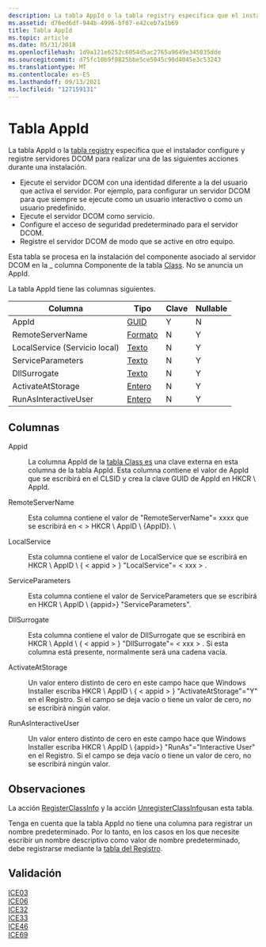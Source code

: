 ```yaml
---
description: La tabla AppId o la tabla registry especifica que el instalador configure y registre servidores DCOM para realizar una de las siguientes acciones durante una instalación.
ms.assetid: d76ed6df-944b-4996-bf07-e42ceb7a1b69
title: Tabla AppId
ms.topic: article
ms.date: 05/31/2018
ms.openlocfilehash: 1d9a121e6252c6054d5ac2765a9649e345035dde
ms.sourcegitcommit: d75fc10b9f0825bbe5ce5045c90d4045e3c53243
ms.translationtype: MT
ms.contentlocale: es-ES
ms.lasthandoff: 09/13/2021
ms.locfileid: "127159131"
---
```

# <a name="appid-table"></a>Tabla AppId

La tabla AppId o la [tabla registry](registry-table.md) especifica que el instalador configure y registre servidores DCOM para realizar una de las siguientes acciones durante una instalación.

-   Ejecute el servidor DCOM con una identidad diferente a la del usuario que activa el servidor. Por ejemplo, para configurar un servidor DCOM para que siempre se ejecute como un usuario interactivo o como un usuario predefinido.
-   Ejecute el servidor DCOM como servicio.
-   Configure el acceso de seguridad predeterminado para el servidor DCOM.
-   Registre el servidor DCOM de modo que se active en otro equipo.

Esta tabla se procesa en la instalación del componente asociado al servidor DCOM en la \_ columna Componente de la tabla [Class](class-table.md). No se anuncia un AppId.

La tabla AppId tiene las columnas siguientes.



| Columna               | Tipo                       | Clave | Nullable |
|----------------------|----------------------------|-----|----------|
| AppId                | [GUID](guid.md)           | Y   | N        |
| RemoteServerName     | [Formato](formatted.md) | N   | Y        |
| LocalService (Servicio local)         | [Texto](text.md)           | N   | Y        |
| ServiceParameters    | [Texto](text.md)           | N   | Y        |
| DllSurrogate         | [Texto](text.md)           | N   | Y        |
| ActivateAtStorage    | [Entero](integer.md)     | N   | Y        |
| RunAsInteractiveUser | [Entero](integer.md)     | N   | Y        |



 

## <a name="columns"></a>Columnas

<dl> <dt>

<span id="AppId"></span><span id="appid"></span><span id="APPID"></span>Appid
</dt> <dd>

La columna AppId de la [tabla Class es](class-table.md) una clave externa en esta columna de la tabla AppId. Esta columna contiene el valor de AppId que se escribirá en el CLSID y crea la clave GUID de AppId en HKCR \\ AppId.

</dd> <dt>

<span id="RemoteServerName"></span><span id="remoteservername"></span><span id="REMOTESERVERNAME"></span>RemoteServerName
</dt> <dd>

Esta columna contiene el valor de "RemoteServerName"= xxxx que se escribirá en &lt; &gt; HKCR \\ AppID \\ {AppID}. \\

</dd> <dt>

<span id="LocalService"></span><span id="localservice"></span><span id="LOCALSERVICE"></span>LocalService
</dt> <dd>

Esta columna contiene el valor de LocalService que se escribirá en HKCR \\ AppID \\ { &lt; appid &gt; } "LocalService"= &lt; xxx &gt; .

</dd> <dt>

<span id="ServiceParameters"></span><span id="serviceparameters"></span><span id="SERVICEPARAMETERS"></span>ServiceParameters
</dt> <dd>

Esta columna contiene el valor de ServiceParameters que se escribirá en HKCR \\ AppID \\ {appid>} "ServiceParameters".

</dd> <dt>

<span id="DllSurrogate"></span><span id="dllsurrogate"></span><span id="DLLSURROGATE"></span>DllSurrogate
</dt> <dd>

Esta columna contiene el valor de DllSurrogate que se escribirá en HKCR \\ AppId \\ { &lt; appid &gt; } "DllSurrogate"= &lt; xxx &gt; . Si esta columna está presente, normalmente será una cadena vacía.

</dd> <dt>

<span id="ActivateAtStorage"></span><span id="activateatstorage"></span><span id="ACTIVATEATSTORAGE"></span>ActivateAtStorage
</dt> <dd>

Un valor entero distinto de cero en este campo hace que Windows Installer escriba HKCR \\ AppID \\ { &lt; appid &gt; } "ActivateAtStorage"="Y" en el Registro. Si el campo se deja vacío o tiene un valor de cero, no se escribirá ningún valor.

</dd> <dt>

<span id="RunAsInteractiveUser"></span><span id="runasinteractiveuser"></span><span id="RUNASINTERACTIVEUSER"></span>RunAsInteractiveUser
</dt> <dd>

Un valor entero distinto de cero en este campo hace que Windows Installer escriba HKCR \\ AppID \\ {appid>} "RunAs"="Interactive User" en el Registro. Si el campo se deja vacío o tiene un valor de cero, no se escribirá ningún valor.

</dd> </dl>

## <a name="remarks"></a>Observaciones

La acción [RegisterClassInfo](registerclassinfo-action.md) y la acción [UnregisterClassInfo](unregisterclassinfo-action.md)usan esta tabla.

Tenga en cuenta que la tabla AppId no tiene una columna para registrar un nombre predeterminado. Por lo tanto, en los casos en los que necesite escribir un nombre descriptivo como valor de nombre predeterminado, debe registrarse mediante la [tabla del Registro](registry-table.md).

## <a name="validation"></a>Validación

<dl>

[ICE03](ice03.md)  
[ICE06](ice06.md)  
[ICE32](ice32.md)  
[ICE33](ice33.md)  
[ICE46](ice46.md)  
[ICE69](ice69.md)  
</dl>

 

 



